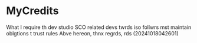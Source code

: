 # MyCredits
What I require th dev studio SCO related devs twrds iso follwrs mst maintain oblgtions t trust rules Abve  hereon, thnx regrds, rds (20241018042601)
